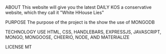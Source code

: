 ABOUT
This website will give you the  latest DAILY KOS a conservative website, which they call it "White HHouse Lies"

PURPOSE
The purpose of the project is the show the use of MONGODB

TECHNOLOGY USE
HTML, CSS, HANDLEBARS, EXPRESSJS, JAVASCRIPT, MONGO, MONGOOSE, CHEERIO, NODE, AND MATERIALIZE

LICENSE
MT
